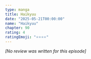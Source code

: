 ```yaml
---
type: manga
title: Haikyuu
date: "2025-05-21T00:00:00"
name: "Haikyuu"
chapter: 90
rating: 4
ratingEmoji: "⭐️⭐️⭐️⭐️"
---
```


_[No review was written for this episode]_
